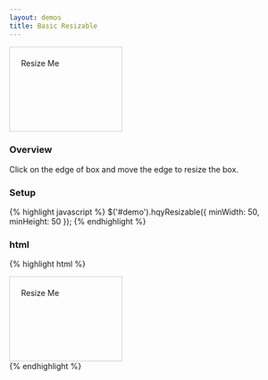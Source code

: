 ```yaml
---
layout: demos
title: Basic Resizable
---
```

<div id="demo" style="width:200px;height:150px;border:1px solid #ccc;">
	<div style="padding:20px">Resize Me</div>
</div>

<script type="text/javascript">
$('#demo').hqyResizable({
	minWidth: 50,
	minHeight: 50
});
</script>


### Overview

Click on the edge of box and move the edge to resize the box.

### Setup

{% highlight javascript %}
$('#demo').hqyResizable({
  minWidth: 50,
  minHeight: 50
});
{% endhighlight %}

### html

{% highlight html %}
<div id="demo" style="width:200px;height:150px;border:1px solid #ccc;">
  <div style="padding:20px">Resize Me</div>
</div>
{% endhighlight %}
